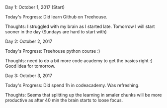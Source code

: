 Day 1: October 1, 2017 (Start)


Today's Progress: Did learn  Github on Treehouse.

Thoughts: I struggled with my brain as I started late. Tomorrow I will start sooner in the day (Sundays are hard to start with) 

Day 2: October 2, 2017

Today's Progress: Treehouse python course :)

Thoughts: need to do a bit more code academy to get the basics right :) Good idea for tomorrow.


Day 3: October 3, 2017

Today's Progress: Did spend 1h in codeacademy. Was refreshing.

Thoughts: Seems that splitting up the learning in smaler chunks will be more productive as after 40 min the brain starts to loose focus.

